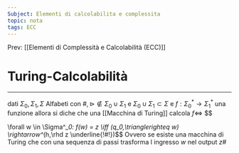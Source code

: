 ```yaml
---
Subject: Elementi di calcolabilita e complessita
topic: nota
tags: ECC
---
```


Prev: [[Elementi di Complessità e Calcolabilità (ECC)]]

# Turing-Calcolabilità
---
dati $\Sigma_0 ,\Sigma_1 ,\Sigma$ Alfabeti con $\#,\rhd  \not \in\Sigma_0 \cup \Sigma_1$ e $\Sigma_0 \cup \Sigma_1 \subset \Sigma$
e $f:\Sigma^*_0 \rightarrow \Sigma^*_1$ una funzione allora si diche che una [[Macchina di Turing]]  calcola $f \iff$ 
$$
 
\forall w \in \Sigma^*_0: f(w) = z \iff (q_0,\trianglerighteq w) \rightarrow^*(h,\rhd z \underline{\!\#\!})$$
Ovvero se esiste una macchina di Turing che con una sequenza di passi trasforma l ingresso $w$ nel output $z\#$
 

